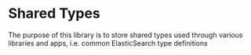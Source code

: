 # Shared Types

The purpose of this library is to store shared types used through various libraries and apps, i.e. common ElasticSearch type definitions
